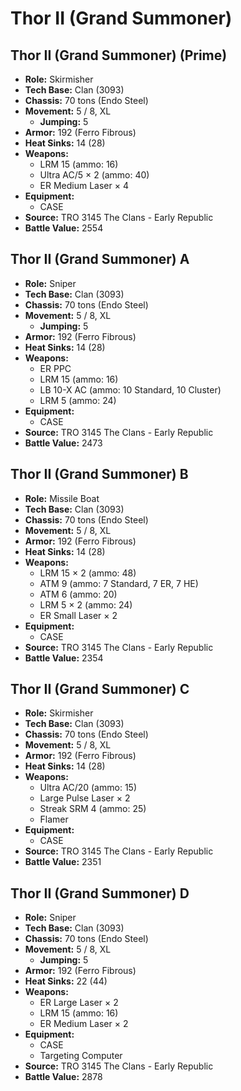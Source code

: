 # Thor II (Grand Summoner)
## Thor II (Grand Summoner) (Prime)
- **Role:** Skirmisher
- **Tech Base:** Clan (3093)
- **Chassis:** 70 tons (Endo Steel)
- **Movement:** 5 / 8, XL
  - **Jumping:** 5
- **Armor:** 192 (Ferro Fibrous)
- **Heat Sinks:** 14 (28)
- **Weapons:**
  - LRM 15 (ammo: 16)
  - Ultra AC/5 × 2 (ammo: 40)
  - ER Medium Laser × 4
- **Equipment:**
  - CASE
- **Source:** TRO 3145 The Clans - Early Republic
- **Battle Value:** 2554

## Thor II (Grand Summoner) A
- **Role:** Sniper
- **Tech Base:** Clan (3093)
- **Chassis:** 70 tons (Endo Steel)
- **Movement:** 5 / 8, XL
  - **Jumping:** 5
- **Armor:** 192 (Ferro Fibrous)
- **Heat Sinks:** 14 (28)
- **Weapons:**
  - ER PPC
  - LRM 15 (ammo: 16)
  - LB 10-X AC (ammo: 10 Standard, 10 Cluster)
  - LRM 5 (ammo: 24)
- **Equipment:**
  - CASE
- **Source:** TRO 3145 The Clans - Early Republic
- **Battle Value:** 2473

## Thor II (Grand Summoner) B
- **Role:** Missile Boat
- **Tech Base:** Clan (3093)
- **Chassis:** 70 tons (Endo Steel)
- **Movement:** 5 / 8, XL
- **Armor:** 192 (Ferro Fibrous)
- **Heat Sinks:** 14 (28)
- **Weapons:**
  - LRM 15 × 2 (ammo: 48)
  - ATM 9 (ammo: 7 Standard, 7 ER, 7 HE)
  - ATM 6 (ammo: 20)
  - LRM 5 × 2 (ammo: 24)
  - ER Small Laser × 2
- **Equipment:**
  - CASE
- **Source:** TRO 3145 The Clans - Early Republic
- **Battle Value:** 2354

## Thor II (Grand Summoner) C
- **Role:** Skirmisher
- **Tech Base:** Clan (3093)
- **Chassis:** 70 tons (Endo Steel)
- **Movement:** 5 / 8, XL
- **Armor:** 192 (Ferro Fibrous)
- **Heat Sinks:** 14 (28)
- **Weapons:**
  - Ultra AC/20 (ammo: 15)
  - Large Pulse Laser × 2
  - Streak SRM 4 (ammo: 25)
  - Flamer
- **Equipment:**
  - CASE
- **Source:** TRO 3145 The Clans - Early Republic
- **Battle Value:** 2351

## Thor II (Grand Summoner) D
- **Role:** Sniper
- **Tech Base:** Clan (3093)
- **Chassis:** 70 tons (Endo Steel)
- **Movement:** 5 / 8, XL
  - **Jumping:** 5
- **Armor:** 192 (Ferro Fibrous)
- **Heat Sinks:** 22 (44)
- **Weapons:**
  - ER Large Laser × 2
  - LRM 15 (ammo: 16)
  - ER Medium Laser × 2
- **Equipment:**
  - CASE
  - Targeting Computer
- **Source:** TRO 3145 The Clans - Early Republic
- **Battle Value:** 2878

